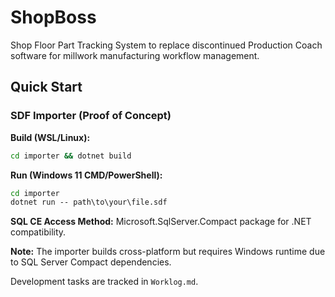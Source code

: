 # ShopBoss

Shop Floor Part Tracking System to replace discontinued Production Coach software for millwork manufacturing workflow management.

## Quick Start

### SDF Importer (Proof of Concept)

**Build (WSL/Linux):**
```bash
cd importer && dotnet build
```

**Run (Windows 11 CMD/PowerShell):**
```cmd
cd importer
dotnet run -- path\to\your\file.sdf
```

**SQL CE Access Method:** Microsoft.SqlServer.Compact package for .NET compatibility.

**Note:** The importer builds cross-platform but requires Windows runtime due to SQL Server Compact dependencies.

Development tasks are tracked in `Worklog.md`.
